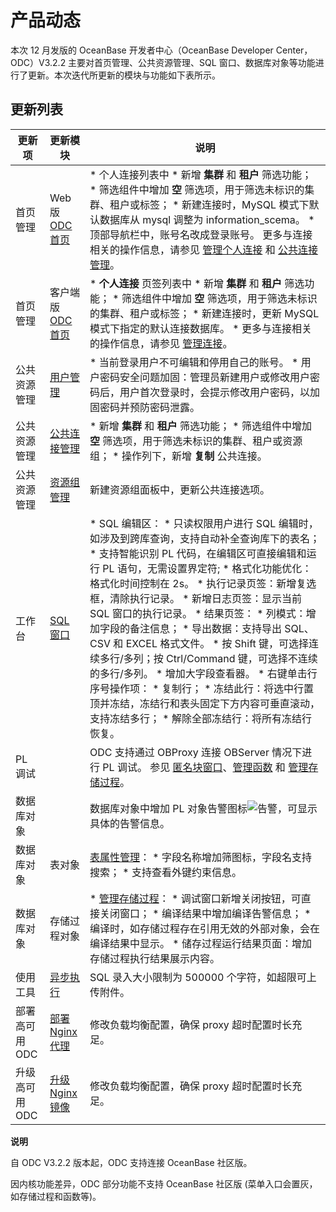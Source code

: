 产品动态 
=========================

本次 12 月发版的 OceanBase 开发者中心（OceanBase Developer Center，ODC）V3.2.2 主要对首页管理、公共资源管理、SQL 窗口、数据库对象等功能进行了更新。本次迭代所更新的模块与功能如下表所示。

更新列表 
-------------------------



|          更新项           |                            更新模块                             |                                                                                                                                                                                                                                                                                                                                                                                                                                                                                                                               说明                                                                                                                                                                                                                                                                                                                                                                                                                                                                                                                                |
|------------------------|-------------------------------------------------------------|-----------------------------------------------------------------------------------------------------------------------------------------------------------------------------------------------------------------------------------------------------------------------------------------------------------------------------------------------------------------------------------------------------------------------------------------------------------------------------------------------------------------------------------------------------------------------------------------------------------------------------------------------------------------------------------------------------------------------------------------------------------------------------------------------------------------------------------------------------------------------------------------------------------------------------------------------------------------------------------------------------------------------------------------------------------------|
| 首页管理                   | Web 版 [ODC 首页](t1933046.html#topic-1933046) | * 个人连接列表中 * 新增 **集群** 和 **租户** 筛选功能；   * 筛选组件中增加 **空** 筛选项，用于筛选未标识的集群、租户或标签；   * 新建连接时，MySQL 模式下默认数据库从 mysql 调整为 information_scema。     * 顶部导航栏中，账号名改成登录账号。 更多与连接相关的操作信息，请参见 [管理个人连接](t2043485.html#topic-2043485) 和 [公共连接管理](t2106936.html#topic-2106936)。                                                                                                                                                                                                                                                                                                                                                                                                                                                                                                                             |
| 首页管理                   | 客户端版 [ODC 首页](t2044915.html#topic-2044915)  | * **个人连接** 页签列表中 * 新增 **集群** 和 **租户** 筛选功能；   * 筛选组件中增加 **空** 筛选项，用于筛选未标识的集群、租户或标签；   * 新建连接时，更新 MySQL 模式下指定的默认连接数据库。     * 更多与连接相关的操作信息，请参见 [管理连接](t2108635.html#topic-2108635)。                                                                                                                                                                                                                                                                                                                                                                                                                                                                                                                                                                                                                                       |
| 公共资源管理                 | [用户管理](t2105854.html#topic-2105854)         | * 当前登录用户不可编辑和停用自己的账号。   * 用户密码安全问题加固：管理员新建用户或修改用户密码后，用户首次登录时，会提示修改用户密码，以加固密码并预防密码泄露。                                                                                                                                                                                                                                                                                                                                                                                                                                                                                                                                                                                                                                                                                                                                                                                                                                                                                        |
| 公共资源管理                 | [公共连接管理](t2106936.html#topic-2106936)       | * 新增 **集群** 和 **租户** 筛选功能；   * 筛选组件中增加 **空** 筛选项，用于筛选未标识的集群、租户或资源组；   * 操作列下，新增 **复制** 公共连接。                                                                                                                                                                                                                                                                                                                                                                                                                                                                                                                                                                                                                                                                                                                                                                                                                                                |
| 公共资源管理                 | [资源组管理](t2106937.html#topic-2106937)        | 新建资源组面板中，更新公共连接选项。                                                                                                                                                                                                                                                                                                                                                                                                                                                                                                                                                                                                                                                                                                                                                                                                                                                                                                                                                                                                                                              |
| 工作台                    | [SQL 窗口](t1933056.html#topic-1933056)       | * SQL 编辑区： * 只读权限用户进行 SQL 编辑时，如涉及到跨库查询，支持自动补全查询库下的表名；   * 支持智能识别 PL 代码，在编辑区可直接编辑和运行 PL 语句，无需设置界定符;   * 格式化功能优化：格式化时间控制在 2s。     * 执行记录页签：新增复选框，清除执行记录。   * 新增日志页签：显示当前 SQL 窗口的执行记录。   * 结果页签： * 列模式：增加字段的备注信息；   * 导出数据：支持导出 SQL、CSV 和 EXCEL 格式文件。   * 按 Shift 键，可选择连续多行/多列；按 Ctrl/Command 键，可选择不连续的多行/多列。   * 增加大字段查看器。   * 右键单击行序号操作项： * 复制行；   * 冻结此行：将选中行置顶并冻结，冻结行和表头固定下方内容可垂直滚动，支持冻结多行；   * 解除全部冻结行：将所有冻结行恢复。        |
| PL 调试                  |                                                             | ODC 支持通过 OBProxy 连接 OBServer 情况下进行 PL 调试。 参见 [匿名块窗口](t1933059.html#topic-1933059)、[管理函数](t1933115.html#topic-1933115) 和 [管理存储过程](t1933123.html#topic-1933123)。                                                                                                                                                                                                                                                                                                                                                                                                                                                                                                                                                                                                                                                                                                                                                                                                                                  |
|  数据库对象 |                                                             | 数据库对象中增加 PL 对象告警图标![告警](https://help-static-aliyun-doc.aliyuncs.com/assets/img/zh-CN/8803538361/p361379.jpg)，可显示具体的告警信息。                                                                                                                                                                                                                                                                                                                                                                                                                                                                                                                                                                                                                                                                                                                                                                                                                                                                                                                                        |
|  数据库对象 | 表对象                                                         | [表属性管理](t1933094.html#topic-1933094)： * 字段名称增加筛图标，字段名支持搜索；   * 支持查看外键约束信息。                                                                                                                                                                                                                                                                                                                                                                                                                                                                                                                                                                                                                                                                                                                                                                                                                                                                   |
|  数据库对象 | 存储过程对象                                                      | * [管理存储过程](t1933123.html#topic-1933123)： * 调试窗口新增关闭按钮，可直接关闭窗口；   * 编译结果中增加编译告警信息；   * 编译时，如存储过程存在引用无效的外部对象，会在编译结果中显示。     * 储存过程运行结果页面：增加存储过程执行结果展示内容。                                                                                                                                                                                                                                                                                                                                                                                                                                                                                                                                                                                                                                                                  |
| 使用工具                   | [异步执行](t2061214.html#topic-2061214)         | SQL 录入大小限制为 500000 个字符，如超限可上传附件。                                                                                                                                                                                                                                                                                                                                                                                                                                                                                                                                                                                                                                                                                                                                                                                                                                                                                                                                                                                                                                |
| 部署高可用 ODC              | [部署 Nginx 代理](t1938556.html#topic-1938556)  | 修改负载均衡配置，确保 proxy 超时配置时长充足。                                                                                                                                                                                                                                                                                                                                                                                                                                                                                                                                                                                                                                                                                                                                                                                                                                                                                                                                                                                                                                     |
| 升级高可用 ODC              | [升级 Nginx 镜像](t2088055.html#topic-2088055)  | 修改负载均衡配置，确保 proxy 超时配置时长充足。                                                                                                                                                                                                                                                                                                                                                                                                                                                                                                                                                                                                                                                                                                                                                                                                                                                                                                                                                                                                                                     |


**说明**



自 ODC V3.2.2 版本起，ODC 支持连接 OceanBase 社区版。

因内核功能差异，ODC 部分功能不支持 OceanBase 社区版 (菜单入口会置灰，如存储过程和函数等)。
